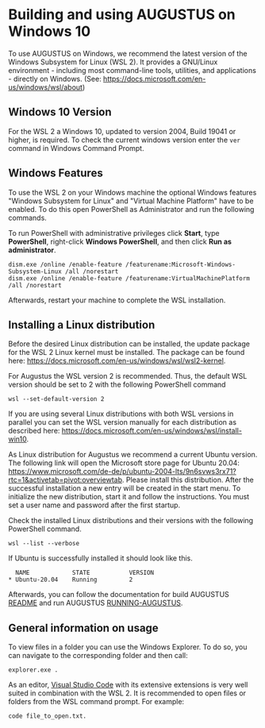 # Building and using AUGUSTUS on Windows 10

To use AUGUSTUS on Windows, we recommend the latest version of the Windows Subsystem for Linux (WSL 2). It provides a GNU/Linux environment - including most command-line tools, utilities, and applications - directly on Windows. (See: <https://docs.microsoft.com/en-us/windows/wsl/about>)


## Windows 10 Version

For the WSL 2 a Windows 10, updated to version 2004, Build 19041 or higher, is required. To check the current windows version enter the `ver` command in Windows Command Prompt.

## Windows Features

To use the WSL 2 on your Windows machine the optional Windows features "Windows Subsystem for Linux" and  "Virtual Machine Platform" have to be enabled. To do this open PowerShell as Administrator and run the following commands.

To run PowerShell with administrative privileges click **Start**, type **PowerShell**, right-click **Windows PowerShell**, and then click **Run as administrator**.

    dism.exe /online /enable-feature /featurename:Microsoft-Windows-Subsystem-Linux /all /norestart
    dism.exe /online /enable-feature /featurename:VirtualMachinePlatform /all /norestart

Afterwards, restart your machine to complete the WSL installation.

## Installing a Linux distribution

Before the desired Linux distribution can be installed, the update package for the WSL 2 Linux  kernel  must be installed.  The package can be found here: <https://docs.microsoft.com/en-us/windows/wsl/wsl2-kernel>.

For Augustus the WSL version 2 is recommended. Thus, the default WSL version should be set to 2 with the following  PowerShell command 

    wsl --set-default-version 2

If you are using several Linux distributions with both WSL versions in parallel you can set the  WSL version manually for each distribution as described here: <https://docs.microsoft.com/en-us/windows/wsl/install-win10>.

As Linux distribution for Augustus we recommend a current Ubuntu version.  The following link will open the Microsoft store page for Ubuntu 20.04: <https://www.microsoft.com/de-de/p/ubuntu-2004-lts/9n6svws3rx71?rtc=1&activetab=pivot:overviewtab>. Please install this distribution.  After the successful installation a new entry will be created in the start menu. To initialize the new distribution, start it and follow the instructions. You must set a user name and password after the first startup.

Check the installed Linux distributions and their versions with the following  PowerShell command.

    wsl --list --verbose

If Ubuntu is successfully installed it should look like this.

      NAME            STATE           VERSION
    * Ubuntu-20.04    Running         2

Afterwards, you can follow the documentation for build AUGUSTUS [README](../README.md) and run AUGUSTUS [RUNNING-AUGUSTUS](RUNNING-AUGUSTUS.md).

## General information on usage

To view files in a folder you can use the Windows Explorer. To do so, you can navigate to the corresponding folder and then call:

    explorer.exe .

As an editor, [Visual Studio Code](<https://code.visualstudio.com/>) with its extensive extensions is very well suited in combination with the WSL 2. It is recommended to open files or folders from the WSL command prompt. For example:

    code file_to_open.txt.
